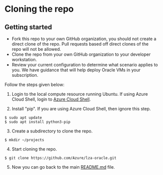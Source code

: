 # Cloning the repo

## Getting started

- Fork this repo to your own GitHub organization, you should not create a direct clone of the repo. Pull requests based off direct clones of the repo will not be allowed.
- Clone the repo from your own GitHub organization to your developer workstation.
- Review your current configuration to determine what scenario applies to you. We have guidance that will help deploy Oracle VMs in your subscription.


Follow the steps given below:

1. Login to the local compute resource running Ubuntu. If using Azure Cloud Shell, login to  [Azure Cloud Shell](https://shell.azure.com).

2. Install "pip". If you are using Azure Cloud Shell, then ignore this step.
```
$ sudo apt update
$ sudo apt install python3-pip
```

3. Create a subdirectory to clone the repo.
```
$ mkdir ~/projects
```

4. Start cloning the repo.
```
$ git clone https://github.com/Azure/lza-oracle.git
```

5. Now you can go back to the main [README.md](../../README.md) file.
